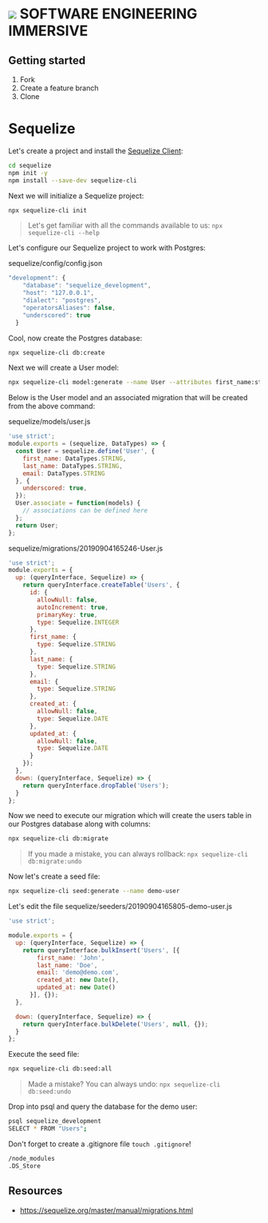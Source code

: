 # ![](https://ga-dash.s3.amazonaws.com/production/assets/logo-9f88ae6c9c3871690e33280fcf557f33.png)  SOFTWARE ENGINEERING IMMERSIVE

## Getting started

1. Fork
1. Create a feature branch
1. Clone

# Sequelize

Let's create a project and install the [Sequelize Client](https://github.com/sequelize/cli):

```sh
cd sequelize
npm init -y
npm install --save-dev sequelize-cli
```

Next we will initialize a Sequelize project:

```sh
npx sequelize-cli init
```
> Let's get familiar with all the commands available to us: `npx sequelize-cli --help`

Let's configure our Sequelize project to work with Postgres:

sequelize/config/config.json
```js
"development": {
    "database": "sequelize_development",
    "host": "127.0.0.1",
    "dialect": "postgres",
    "operatorsAliases": false,
    "underscored": true
  }
```

Cool, now create the Postgres database:

```sh
npx sequelize-cli db:create
```

Next we will create a User model:

```sh
npx sequelize-cli model:generate --name User --attributes first_name:string,last_name:string,email:string --underscored
```

Below is the User model and an associated migration that will be created from the above command: 

sequelize/models/user.js

```js
'use strict';
module.exports = (sequelize, DataTypes) => {
  const User = sequelize.define('User', {
    first_name: DataTypes.STRING,
    last_name: DataTypes.STRING,
    email: DataTypes.STRING
  }, {
    underscored: true,
  });
  User.associate = function(models) {
    // associations can be defined here
  };
  return User;
};
```

sequelize/migrations/20190904165246-User.js

```js
'use strict';
module.exports = {
  up: (queryInterface, Sequelize) => {
    return queryInterface.createTable('Users', {
      id: {
        allowNull: false,
        autoIncrement: true,
        primaryKey: true,
        type: Sequelize.INTEGER
      },
      first_name: {
        type: Sequelize.STRING
      },
      last_name: {
        type: Sequelize.STRING
      },
      email: {
        type: Sequelize.STRING
      },
      created_at: {
        allowNull: false,
        type: Sequelize.DATE
      },
      updated_at: {
        allowNull: false,
        type: Sequelize.DATE
      }
    });
  },
  down: (queryInterface, Sequelize) => {
    return queryInterface.dropTable('Users');
  }
};
```

Now we need to execute our migration which will create the users table in our Postgres database along with columns:

```sh
npx sequelize-cli db:migrate
```

> If you made a mistake, you can always rollback: `npx sequelize-cli db:migrate:undo`

Now let's create a seed file:

```sh
npx sequelize-cli seed:generate --name demo-user
```

Let's edit the file sequelize/seeders/20190904165805-demo-user.js

```js
'use strict';

module.exports = {
  up: (queryInterface, Sequelize) => {
    return queryInterface.bulkInsert('Users', [{
        first_name: 'John',
        last_name: 'Doe',
        email: 'demo@demo.com',
        created_at: new Date(),
        updated_at: new Date()
      }], {});
  },

  down: (queryInterface, Sequelize) => {
    return queryInterface.bulkDelete('Users', null, {});
  }
};
```

Execute the seed file:

```sh
npx sequelize-cli db:seed:all
```

> Made a mistake? You can always undo: `npx sequelize-cli db:seed:undo`

Drop into psql and query the database for the demo user:

```sh
psql sequelize_development
SELECT * FROM "Users";
```

Don't forget to create a .gitignore file `touch .gitignore`!

```sh
/node_modules
.DS_Store
```

## Resources

- https://sequelize.org/master/manual/migrations.html
